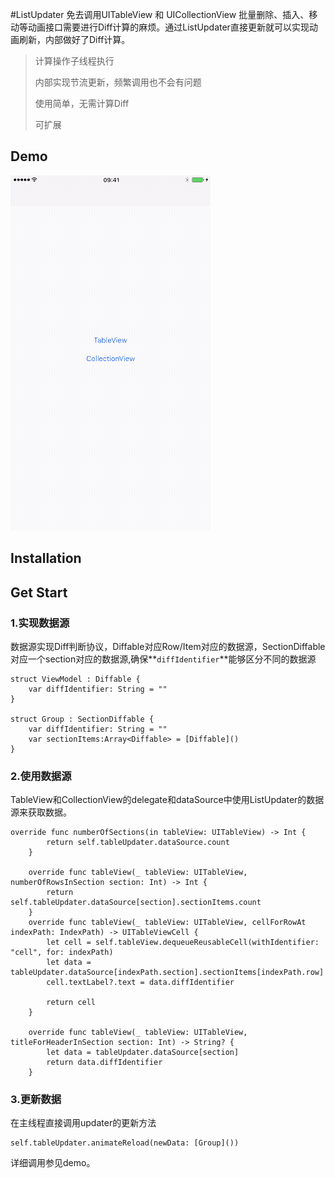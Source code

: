 #ListUpdater
免去调用UITableView 和 UICollectionView 批量删除、插入、移动等动画接口需要进行Diff计算的麻烦。通过ListUpdater直接更新就可以实现动画刷新，内部做好了Diff计算。
>
>计算操作子线程执行
>
>内部实现节流更新，频繁调用也不会有问题
>
>使用简单，无需计算Diff
>
>可扩展
>

## Demo
![gif](ListUpdater_Small.gif)

## Installation

## Get Start
### 1.实现数据源
数据源实现Diff判断协议，Diffable对应Row/Item对应的数据源，SectionDiffable对应一个section对应的数据源,确保**`diffIdentifier`**能够区分不同的数据源

```
struct ViewModel : Diffable {
    var diffIdentifier: String = ""
}

struct Group : SectionDiffable {
    var diffIdentifier: String = ""
    var sectionItems:Array<Diffable> = [Diffable]()
}
```

### 2.使用数据源
TableView和CollectionView的delegate和dataSource中使用ListUpdater的数据源来获取数据。

```
override func numberOfSections(in tableView: UITableView) -> Int {
        return self.tableUpdater.dataSource.count
    }
    
    override func tableView(_ tableView: UITableView, numberOfRowsInSection section: Int) -> Int {
        return self.tableUpdater.dataSource[section].sectionItems.count
    }
    override func tableView(_ tableView: UITableView, cellForRowAt indexPath: IndexPath) -> UITableViewCell {
        let cell = self.tableView.dequeueReusableCell(withIdentifier: "cell", for: indexPath)
        let data = tableUpdater.dataSource[indexPath.section].sectionItems[indexPath.row]
        cell.textLabel?.text = data.diffIdentifier
        
        return cell
    }
    
    override func tableView(_ tableView: UITableView, titleForHeaderInSection section: Int) -> String? {
        let data = tableUpdater.dataSource[section]
        return data.diffIdentifier
    }
```

### 3.更新数据
在主线程直接调用updater的更新方法

```
self.tableUpdater.animateReload(newData: [Group]())
```

详细调用参见demo。
